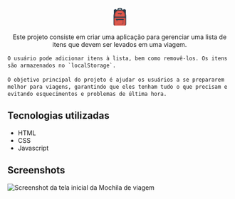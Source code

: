 <p align="center"> <img src="https://github.com/GabrielVeroneze/mochila-de-viagem/blob/ffafcb036f0ae5666b6dd65affde96792f0f38bd/assets/img/mochila-2.png" alt="Logo da Mochila de viagem"> </p>

<p align="center">
    Este projeto consiste em criar uma aplicação para gerenciar uma lista de itens que devem ser levados em uma viagem.
    
    O usuário pode adicionar itens à lista, bem como removê-los. Os itens são armazenados no `localStorage`.

    O objetivo principal do projeto é ajudar os usuários a se prepararem melhor para viagens, garantindo que eles tenham tudo o que precisam e evitando esquecimentos e problemas de última hora.
</p>

## Tecnologias utilizadas
* HTML
* CSS
* Javascript

## Screenshots
![Screenshot da tela inicial da Mochila de viagem](https://imgur.com/Tf2sMuw.png)